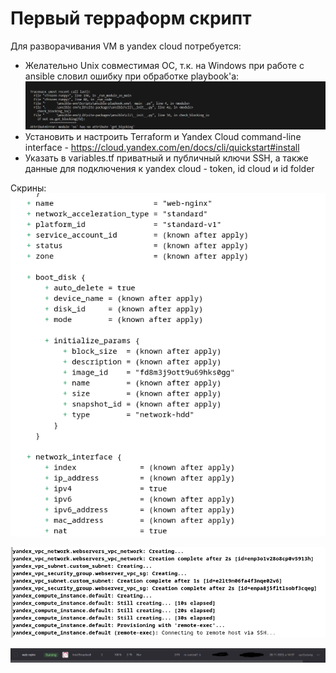 # Первый терраформ скрипт

Для разворачивания VM в yandex cloud потребуется:
* Желательно Unix совместимая ОС, т.к. на Windows при работе с ansible словил ошибку при обработке playbook'а: ![Alt text](scrins/image-1.png)
* Установить и настроить Terraform и  Yandex Cloud command-line interface -  https://cloud.yandex.com/en/docs/cli/quickstart#install
* Указать в variables.tf приватный и публичный ключи SSH, а также данные для подключения к yandex cloud -  token, id cloud и id folder

Скрины:
![Alt text](scrins/image-2.png)

![Alt text](scrins/image-3.png)

![Alt text](scrins/image-4.png)